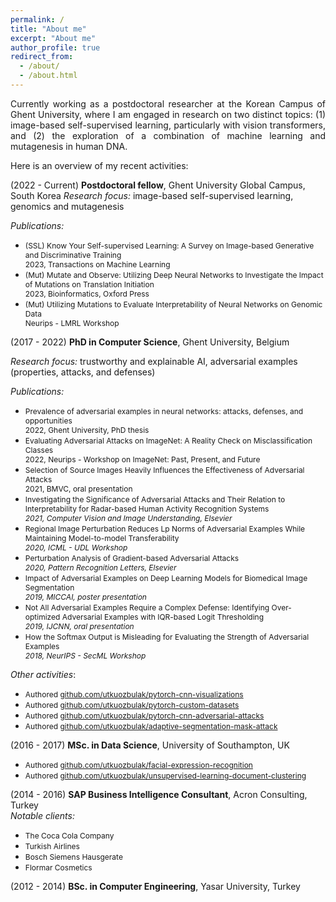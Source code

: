 ```yaml
---
permalink: /
title: "About me"
excerpt: "About me"
author_profile: true
redirect_from:
  - /about/
  - /about.html
---
```


<div style="text-align: justify"> 
Currently working as a postdoctoral researcher at the Korean Campus of Ghent University, where I am engaged in research on two distinct topics: (1) image-based self-supervised learning, particularly with vision transformers, and (2) the exploration of a combination of machine learning and mutagenesis in human DNA.
</div>

Here is an overview of my recent activities:

(2022 - Current) **Postdoctoral fellow**, Ghent University Global Campus, South Korea *Research focus:* image-based self-supervised learning, genomics and mutagenesis
  
 
  *Publications:*
  * <span style="font-size:12px">(SSL) Know Your Self-supervised Learning: A Survey on Image-based Generative and Discriminative Training<br />2023, Transactions on Machine Learning</span>
  * <span style="font-size:12px">(Mut) Mutate and Observe: Utilizing Deep Neural Networks to Investigate the Impact of Mutations on Translation Initiation<br />2023, Bioinformatics, Oxford Press</span>
  * <span style="font-size:12px">(Mut) Utilizing Mutations to Evaluate Interpretability of Neural Networks on Genomic Data<br />Neurips - LMRL Workshop</span>
 
(2017 - 2022) **PhD in Computer Science**, Ghent University, Belgium

  *Research focus:* trustworthy and explainable AI, adversarial examples (properties, attacks, and defenses) 
  
  *Publications:*
  * <span style="font-size:12px">Prevalence of adversarial examples in neural networks: attacks, defenses, and opportunities<br />2022, Ghent University, PhD thesis</span>
  * <span style="font-size:12px">Evaluating Adversarial Attacks on ImageNet: A Reality Check on Misclassification Classes<br />2022, Neurips - Workshop on ImageNet: Past, Present, and Future</span>
  * <span style="font-size:12px">Selection of Source Images Heavily Influences the Effectiveness of Adversarial Attacks<br />2021, BMVC, oral presentation</span>
  * <span style="font-size:12px">Investigating the Significance of Adversarial Attacks and Their Relation to Interpretability for Radar-based Human Activity Recognition Systems<br />*2021, Computer Vision and Image Understanding, Elsevier*</span>
  * <span style="font-size:12px">Regional Image Perturbation Reduces Lp Norms of Adversarial Examples While Maintaining Model-to-model Transferability<br />*2020, ICML - UDL Workshop*</span>
  * <span style="font-size:12px">Perturbation Analysis of Gradient-based Adversarial Attacks<br />*2020, Pattern Recognition Letters, Elsevier*</span>
  * <span style="font-size:12px">Impact of Adversarial Examples on Deep Learning Models for Biomedical Image Segmentation<br />*2019, MICCAI, poster presentation*</span>
  * <span style="font-size:12px">Not All Adversarial Examples Require a Complex Defense: Identifying Over-optimized Adversarial Examples with IQR-based Logit Thresholding<br />*2019, IJCNN, oral presentation* </span>
  * <span style="font-size:12px">How the Softmax Output is Misleading for Evaluating the Strength of Adversarial Examples<br />*2018, NeurIPS - SecML Workshop* </span>
  
  *Other activities*:
  * <span style="font-size:12px">Authored [github.com/utkuozbulak/pytorch-cnn-visualizations](https://github.com/utkuozbulak/pytorch-cnn-visualizations)</span>
  * <span style="font-size:12px">Authored [github.com/utkuozbulak/pytorch-custom-datasets](https://github.com/utkuozbulak/pytorch-custom-datasets)</span>
  * <span style="font-size:12px">Authored [github.com/utkuozbulak/pytorch-cnn-adversarial-attacks](https://github.com/utkuozbulak/pytorch-cnn-adversarial-attacks)</span>
  * <span style="font-size:12px">Authored [github.com/utkuozbulak/adaptive-segmentation-mask-attack](https://github.com/utkuozbulak/adaptive-segmentation-mask-attack)</span>
  
(2016 - 2017) **MSc. in Data Science**, University of Southampton, UK
  * <span style="font-size:12px">Authored [github.com/utkuozbulak/facial-expression-recognition](https://github.com/utkuozbulak/facial-expression-recognition)</span>
  * <span style="font-size:12px">Authored [github.com/utkuozbulak/unsupervised-learning-document-clustering](https://github.com/utkuozbulak/unsupervised-learning-document-clustering)</span>
  
(2014 - 2016) **SAP Business Intelligence Consultant**, Acron Consulting, Turkey <br /> *Notable clients:*
  * <span style="font-size:12px">The Coca Cola Company</span>
  * <span style="font-size:12px">Turkish Airlines</span>
  * <span style="font-size:12px">Bosch Siemens Hausgerate</span>
  * <span style="font-size:12px">Flormar Cosmetics</span>

(2012 - 2014) **BSc. in Computer Engineering**, Yasar University, Turkey



